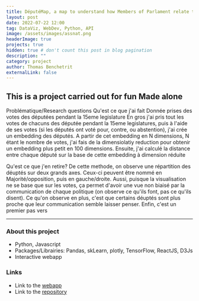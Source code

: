 ```yaml
---
title: DéputéMap, a map to understand how Members of Parlament relate to each other. 
layout: post
date: 2022-07-22 12:00
tag: DataViz, WebDev, Python, API
image: /assets/images/assnat.png
headerImage: true
projects: true
hidden: true # don't count this post in blog pagination
description: ""
category: project
author: Thomas Benchetrit
externalLink: false
---
```


This is a project carried out for fun
Made alone
---
Problématique/Research questions
Qu'est ce que j'ai fait 
Donnée prises des votes des députées pendant la 15eme legislature 
En gros j'ai pris tout les votes de chacuns des députée pendant la 15eme legislatures, puis à l'aide de ses votes (si les députés ont voté pour, contre, ou abstention), j'ai crée un embedding des députés.
A partir de cet embedding en N dimensions, N étant le nombre de votes, j'ai fais de la dimensiolatiy reduction pour obtenir un embedding plus petit en 100 dimensions. 
Ensuite, j'ai calculé la distance entre chaque député sur la base de cette embedding à dimension réduite  


Qu'est ce que j'en retire?
De cette methode, on observe une répartition des déuptés sur deux grands axes.
Ceux-ci peuvent être nommé en Majorité/opposition, puis en gauche/droite. 
Aussi, puisque la visualisation ne se base que sur les votes, ça permet d'avoir une vue non biaisé par la communication de chaque politique (on observe ce qu'ils font, pas ce qu'ils disent). 
Ce qu'on observe en plus, c'est que certains déuptés sont plus proche que leur communication semble laisser penser. 
Enfin, c'est un premier pas vers 


---

### About this project
* Python, Javascript
* Packages/Librairies: Pandas, skLearn, plotly, TensorFlow, ReactJS, D3Js 
* Interactive webapp


### Links
* Link to the [webapp](https://spectacular-moonbeam-62dc2d.netlify.app/)
* Link to the [repository](https://github.com/ThomasBench/deputeapp)
